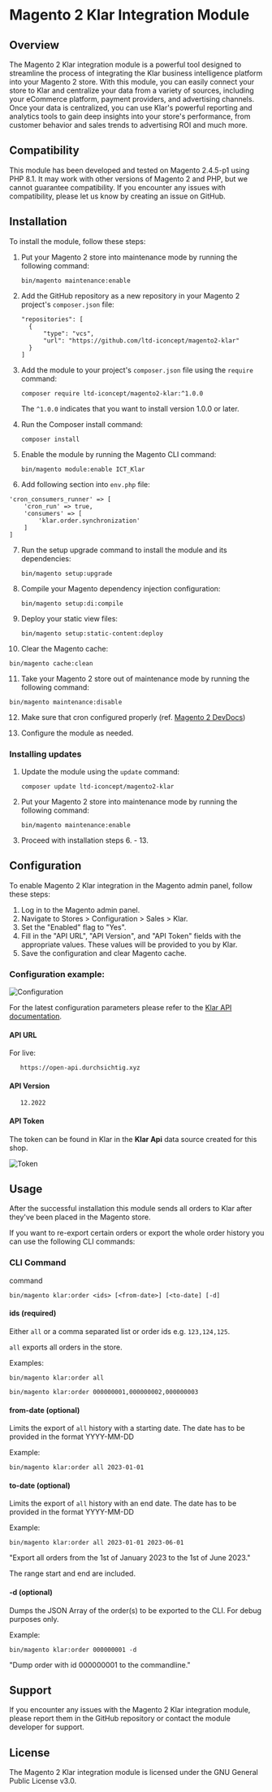 # Magento 2 Klar Integration Module

## Overview

The Magento 2 Klar integration module is a powerful tool designed to streamline the process of integrating the Klar
business intelligence platform into your Magento 2 store. With this module, you can easily connect your store to Klar
and centralize your data from a variety of sources, including your eCommerce platform, payment providers, and
advertising channels. Once your data is centralized, you can use Klar's powerful reporting and analytics tools to gain
deep insights into your store's performance, from customer behavior and sales trends to advertising ROI and much more.

## Compatibility

This module has been developed and tested on Magento 2.4.5-p1 using PHP 8.1. It may work with other versions of Magento 2
and PHP, but we cannot guarantee compatibility. If you encounter any issues with compatibility, please let us know by
creating an issue on GitHub.

## Installation

To install the module, follow these steps:

1. Put your Magento 2 store into maintenance mode by running the following command:

   ```
   bin/magento maintenance:enable
   ```

2. Add the GitHub repository as a new repository in your Magento 2 project's `composer.json` file:

   ```
   "repositories": [
     {
         "type": "vcs",
         "url": "https://github.com/ltd-iconcept/magento2-klar"
     }
   ]
   ```

3. Add the module to your project's `composer.json` file using the `require` command:

   ```
   composer require ltd-iconcept/magento2-klar:^1.0.0
   ```

   The `^1.0.0` indicates that you want to install version 1.0.0 or later.

4. Run the Composer install command:

   ```
   composer install
   ```

5. Enable the module by running the Magento CLI command:

   ```
   bin/magento module:enable ICT_Klar
   ```

6. Add following section into `env.php` file:
```
'cron_consumers_runner' => [
    'cron_run' => true,
    'consumers' => [
        'klar.order.synchronization'
    ]
]
```

7. Run the setup upgrade command to install the module and its dependencies:

   ```
   bin/magento setup:upgrade
   ```

8. Compile your Magento dependency injection configuration:

   ```
   bin/magento setup:di:compile
   ```

9. Deploy your static view files:

   ```
   bin/magento setup:static-content:deploy
   ```

10. Clear the Magento cache:

```
bin/magento cache:clean
```

11. Take your Magento 2 store out of maintenance mode by running the following command:

```
bin/magento maintenance:disable
```

12. Make sure that cron configured properly (ref. [Magento 2 DevDocs](https://devdocs.magento.com/guides/v2.3/config-guide/cli/config-cli-subcommands-cron.html))

13. Configure the module as needed.

### Installing updates

1. Update the module using the `update` command:

   ```
   composer update ltd-iconcept/magento2-klar
   ```

2. Put your Magento 2 store into maintenance mode by running the following command:

   ```
   bin/magento maintenance:enable
   ```

3. Proceed with installation steps 6. - 13.

## Configuration

To enable Magento 2 Klar integration in the Magento admin panel, follow these steps:

1. Log in to the Magento admin panel.
2. Navigate to Stores > Configuration > Sales > Klar.
3. Set the "Enabled" flag to "Yes".
4. Fill in the "API URL", "API Version", and "API Token" fields with the appropriate values. These values will be
   provided to you by Klar.
5. Save the configuration and clear Magento cache.

### Configuration example:

![Configuration](docs/configuration.png)

For the latest configuration parameters please refer to the [Klar API documentation](https://klar.gitbook.io/klar-api/). 

#### API URL

For live: 

```
   https://open-api.durchsichtig.xyz
```

#### API Version

```
   12.2022
```

#### API Token

The token can be found in Klar in the **Klar Api** data source created for this shop.

![Token](docs/token.png)

## Usage

After the successful installation this module sends all orders to Klar after they've been placed in the Magento store. 

If you want to re-export certain orders or export the whole order history you can use the following CLI commands:

### CLI Command

command 
```
bin/magento klar:order <ids> [<from-date>] [<to-date] [-d]
```

#### ids (required)

Either ```all``` or a comma separated list or order ids e.g. ```123,124,125```.

```all``` exports all orders in the store.

Examples: 

```
bin/magento klar:order all
```

```
bin/magento klar:order 000000001,000000002,000000003
```

#### from-date (optional) 

Limits the export of ```all``` history with a starting date. The date has to be provided in the format YYYY-MM-DD 

Example:

```
bin/magento klar:order all 2023-01-01
```

#### to-date (optional)

Limits the export of ```all``` history with an end date. The date has to be provided in the format YYYY-MM-DD

Example:

```
bin/magento klar:order all 2023-01-01 2023-06-01
```

"Export all orders from the 1st of January 2023 to the 1st of June 2023."

The range start and end are included.

#### -d (optional)

Dumps the JSON Array of the order(s) to be exported to the CLI. For debug purposes only. 

Example:

```
bin/magento klar:order 000000001 -d
```

"Dump order with id 000000001 to the commandline."

## Support

If you encounter any issues with the Magento 2 Klar integration module, please report them in the GitHub repository or
contact the module developer for support.

## License

The Magento 2 Klar integration module is licensed under the GNU General Public License v3.0.
